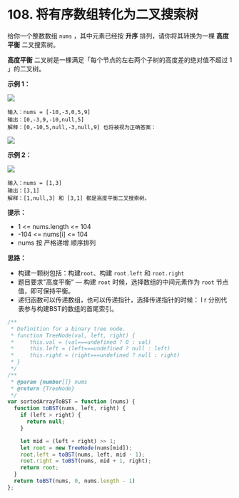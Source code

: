 # 108. 将有序数组转化为二叉搜索树

给你一个整数数组 `nums` ，其中元素已经按 **升序** 排列，请你将其转换为一棵 **高度平衡** 二叉搜索树。

**高度平衡** 二叉树是一棵满足「每个节点的左右两个子树的高度差的绝对值不超过 1 」的二叉树。

**示例 1：**

![](https://assets.leetcode.com/uploads/2021/02/18/btree1.jpg)

```
输入：nums = [-10,-3,0,5,9]
输出：[0,-3,9,-10,null,5]
解释：[0,-10,5,null,-3,null,9] 也将被视为正确答案：
```
![](https://assets.leetcode.com/uploads/2021/02/18/btree2.jpg)

**示例 2：**

![](https://p9-juejin.byteimg.com/tos-cn-i-k3u1fbpfcp/4ca89e21fe494dcd86208468c02f19f7~tplv-k3u1fbpfcp-zoom-in-crop-mark:3024:0:0:0.awebp)

```
输入：nums = [1,3]
输出：[3,1]
解释：[1,null,3] 和 [3,1] 都是高度平衡二叉搜索树。
```

**提示：**

- 1 <= nums.length <= 104
- -104 <= nums[i] <= 104
- nums 按 严格递增 顺序排列

**思路：**

- 构建一颗树包括：构建`root`、构建 `root.left` 和 `root.right`
- 题目要求"高度平衡" — 构建 `root` 时候，选择数组的中间元素作为 `root` 节点值，即可保持平衡。
- 递归函数可以传递数组，也可以传递指针，选择传递指针的时候： l r 分别代表参与构建BST的数组的首尾索引。

```js
/**
 * Definition for a binary tree node.
 * function TreeNode(val, left, right) {
 *     this.val = (val===undefined ? 0 : val)
 *     this.left = (left===undefined ? null : left)
 *     this.right = (right===undefined ? null : right)
 * }
 */
/**
 * @param {number[]} nums
 * @return {TreeNode}
 */
var sortedArrayToBST = function (nums) {
  function toBST(nums, left, right) {
    if (left > right) {
      return null;
    }

    let mid = (left + right) >> 1;
    let root = new TreeNode(nums[mid]);
    root.left = toBST(nums, left, mid - 1);
    root.right = toBST(nums, mid + 1, right);
    return root;
  }
  return toBST(nums, 0, nums.length - 1)
};
```